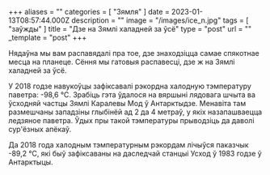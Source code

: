 +++
aliases = ""
categories = [ "Зямля" ]
date = 2023-01-13T08:57:44.000Z
description = ""
image = "/images/ice_n.jpg"
tags = [ "заўжды" ]
title = "Дзе на Зямлі халадней за ўсё"
type = "post"
url = ""
_template = "post"
+++

Нядаўна мы вам распавядалі пра тое, дзе знаходзіцца самае спякотнае месца на планеце. Сёння мы гатовыя распавесці, дзе ж на Зямлі халадней за ўсё.  
  
У 2018 годзе навукоўцы зафіксавалі рэкордна халодную тэмпературу паветра: -98,6 °С. Зрабіць гэта ўдалося на вяршыні лядовага шчыта ва ўсходняй частцы Зямлі Каралевы Мод ў Антарктыдзе. Менавіта там размешчаны западзіны глыбінёй ад 2 да 4 метраў, у якіх назапашваецца ледзяное паветра. Ўдых пры такой тэмпературы прыводзіць да даволі сур'ёзных апёкаў.  
  
Да 2018 года халодным тэмпературным рэкордам лічыўся паказчык -89,2 °С, які быў зафіксаваны на даследчай станцыі Усход ў 1983 годзе ў Антарктыцы.
